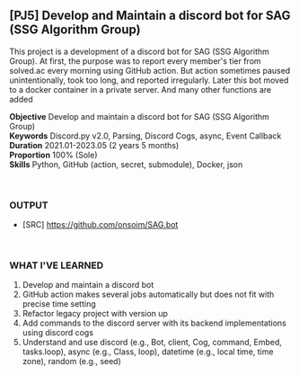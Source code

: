 
## [PJ5] Develop and Maintain a discord bot for SAG (SSG Algorithm Group)

This project is a development of a discord bot for SAG (SSG Algorithm Group). At first, the purpose was to report every member's tier from solved.ac every morning using GitHub action. But action sometimes paused unintentionally, took too long, and reported irregularly. Later this bot moved to a docker container in a private server. And many other functions are added

**Objective** Develop and maintain a discord bot for SAG (SSG Algorithm Group)<br>
**Keywords** Discord.py v2.0, Parsing, Discord Cogs, async, Event Callback<br>
**Duration** 2021.01-2023.05 (2 years 5 months)<br>
**Proportion** 100% (Sole)<br>
**Skills** Python, GitHub (action, secret, submodule), Docker, json

<br>

### OUTPUT

- [SRC] https://github.com/onsoim/SAG.bot

<br>

### WHAT I'VE LEARNED

1. Develop and maintain a discord bot
2. GitHub action makes several jobs automatically but does not fit with precise time setting
3. Refactor legacy project with version up
4. Add commands to the discord server with its backend implementations using discord cogs
5. Understand and use discord (e.g., Bot, client, Cog, command, Embed, tasks.loop), async (e.g., Class, loop), datetime (e.g., local time, time zone), random (e.g., seed)
